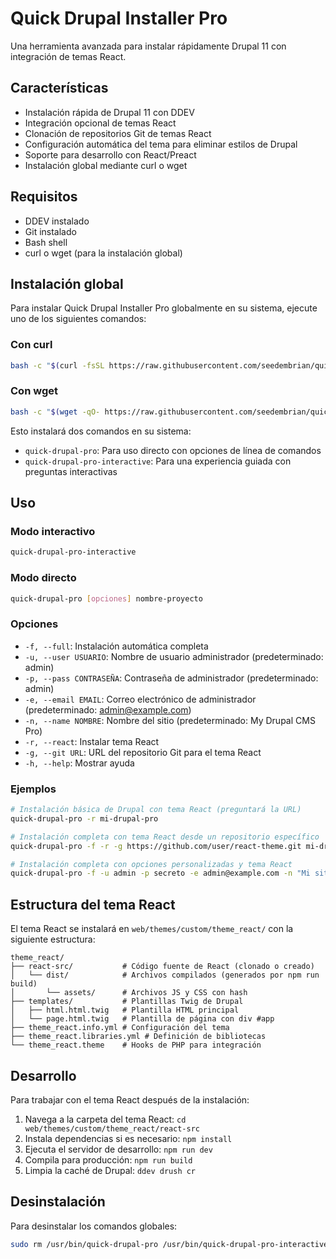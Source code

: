 # Quick Drupal Installer Pro

Una herramienta avanzada para instalar rápidamente Drupal 11 con integración de temas React.

## Características

- Instalación rápida de Drupal 11 con DDEV
- Integración opcional de temas React
- Clonación de repositorios Git de temas React
- Configuración automática del tema para eliminar estilos de Drupal
- Soporte para desarrollo con React/Preact
- Instalación global mediante curl o wget

## Requisitos

- DDEV instalado
- Git instalado
- Bash shell
- curl o wget (para la instalación global)

## Instalación global

Para instalar Quick Drupal Installer Pro globalmente en su sistema, ejecute uno de los siguientes comandos:

### Con curl

```bash
bash -c "$(curl -fsSL https://raw.githubusercontent.com/seedembrian/quick-drupal-installer-pro/master/install.sh)"
```

### Con wget

```bash
bash -c "$(wget -qO- https://raw.githubusercontent.com/seedembrian/quick-drupal-installer-pro/master/install.sh)"
```

Esto instalará dos comandos en su sistema:
- `quick-drupal-pro`: Para uso directo con opciones de línea de comandos
- `quick-drupal-pro-interactive`: Para una experiencia guiada con preguntas interactivas

## Uso

### Modo interactivo

```bash
quick-drupal-pro-interactive
```

### Modo directo

```bash
quick-drupal-pro [opciones] nombre-proyecto
```

### Opciones

- `-f, --full`: Instalación automática completa
- `-u, --user USUARIO`: Nombre de usuario administrador (predeterminado: admin)
- `-p, --pass CONTRASEÑA`: Contraseña de administrador (predeterminado: admin)
- `-e, --email EMAIL`: Correo electrónico de administrador (predeterminado: admin@example.com)
- `-n, --name NOMBRE`: Nombre del sitio (predeterminado: My Drupal CMS Pro)
- `-r, --react`: Instalar tema React
- `-g, --git URL`: URL del repositorio Git para el tema React
- `-h, --help`: Mostrar ayuda

### Ejemplos

```bash
# Instalación básica de Drupal con tema React (preguntará la URL)
quick-drupal-pro -r mi-drupal-pro

# Instalación completa con tema React desde un repositorio específico
quick-drupal-pro -f -r -g https://github.com/user/react-theme.git mi-drupal-pro

# Instalación completa con opciones personalizadas y tema React
quick-drupal-pro -f -u admin -p secreto -e admin@example.com -n "Mi sitio Pro" -r mi-drupal-pro
```

## Estructura del tema React

El tema React se instalará en `web/themes/custom/theme_react/` con la siguiente estructura:

```
theme_react/
├── react-src/           # Código fuente de React (clonado o creado)
│   └── dist/            # Archivos compilados (generados por npm run build)
│       └── assets/      # Archivos JS y CSS con hash
├── templates/           # Plantillas Twig de Drupal
│   ├── html.html.twig   # Plantilla HTML principal
│   └── page.html.twig   # Plantilla de página con div #app
├── theme_react.info.yml # Configuración del tema
├── theme_react.libraries.yml # Definición de bibliotecas
└── theme_react.theme    # Hooks de PHP para integración
```

## Desarrollo

Para trabajar con el tema React después de la instalación:

1. Navega a la carpeta del tema React: `cd web/themes/custom/theme_react/react-src`
2. Instala dependencias si es necesario: `npm install`
3. Ejecuta el servidor de desarrollo: `npm run dev`
4. Compila para producción: `npm run build`
5. Limpia la caché de Drupal: `ddev drush cr`

## Desinstalación

Para desinstalar los comandos globales:

```bash
sudo rm /usr/bin/quick-drupal-pro /usr/bin/quick-drupal-pro-interactive
```
